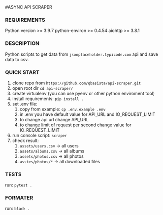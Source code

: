#ASYNC API SCRAPER

### REQUIREMENTS
Python version >= 3.9.7
python-environ >= 0.4.54
aiohttp >= 3.8.1

### DESCRIPTION
Python scripts to get data from `jsonplaceholder.typicode.com` api and save data to csv.

### QUICK START

1. clone repo from `https://github.com/qbasista/api-scraper.git`
2. open root dir `cd api-scraper/`
3. create virtualenv (you can use pyenv or other python enviroment tool)
4. install requirements: `pip install .`
5. set .env file:
   1. copy from example: `cp .env.example .env`
   2. in .env you have default value for API_URL and IO_REQUEST_LIMIT
   3. to change api url change API_URL 
   4. to change limit of request per second change value for IO_REQUEST_LIMIT
6. run console script: `scraper`
7. check result:
   1. `assets/users.csv` -> all users
   2. `assets/albums.csv` -> all albums
   3. `assets/photos.csv` -> all photos
   4. `asstes/photos/*` -> all downloaded files

### TESTS
run: `pytest .`

### FORMATER
run: `black .`
